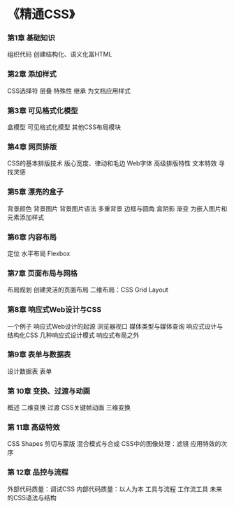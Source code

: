 # 《精通CSS》

### 第1章 基础知识

组织代码
创建结构化、语义化富HTML

### 第2章 添加样式

CSS选择符
层叠
特殊性
继承
为文档应用样式

### 第3章 可见格式化模型

盒模型
可见格式化模型
其他CSS布局模块

### 第4章 网页排版

CSS的基本排版技术
版心宽度、律动和毛边
Web字体
高级排版特性
文本特效
寻找灵感

### 第5章 漂亮的盒子

背景颜色
背景图片
背景图片语法
多重背景
边框与圆角
盒阴影
渐变
为嵌入图片和元素添加样式

### 第6章 内容布局

定位
水平布局
Flexbox

### 第7章 页面布局与网格

布局规划
创建灵活的页面布局
二维布局：CSS Grid Layout

### 第8章 响应式Web设计与CSS

一个例子
响应式Web设计的起源
浏览器视口
媒体类型与媒体查询
响应式设计与结构化CSS
几种响应式设计模式
响应式布局之外

### 第9章 表单与数据表

设计数据表
表单

### 第 10章 变换、过渡与动画

概述
二维变换
过渡
CSS关键帧动画
三维变换

### 第 11章 高级特效

CSS Shapes
剪切与蒙版
混合模式与合成
CSS中的图像处理：滤镜
应用特效的次序

### 第 12章 品控与流程

外部代码质量：调试CSS
内部代码质量：以人为本
工具与流程
工作流工具
未来的CSS语法与结构